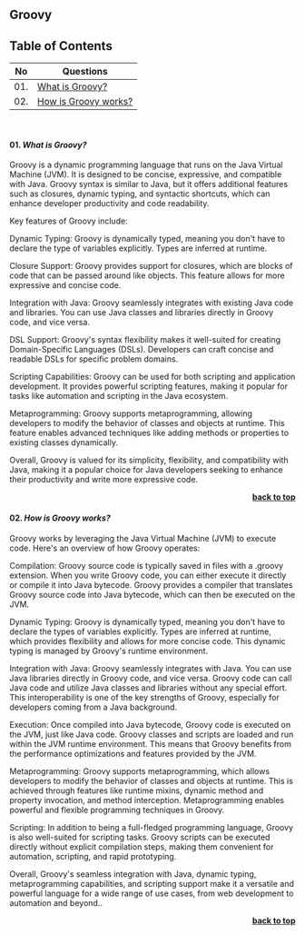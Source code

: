 ## Groovy

## Table of Contents

|  No  |  Questions       |
|------|------------------|
| 01. |[What is Groovy?](#01-what-is-groovy)|
| 02. |[How is Groovy works?](#02-how-is-groovy-works)|

<br/>

#### 01. ***What is Groovy?***
Groovy is a dynamic programming language that runs on the Java Virtual Machine (JVM). It is designed to be concise, expressive, and compatible with Java. Groovy syntax is similar to Java, but it offers additional features such as closures, dynamic typing, and syntactic shortcuts, which can enhance developer productivity and code readability.

Key features of Groovy include:

Dynamic Typing: Groovy is dynamically typed, meaning you don't have to declare the type of variables explicitly. Types are inferred at runtime.

Closure Support: Groovy provides support for closures, which are blocks of code that can be passed around like objects. This feature allows for more expressive and concise code.

Integration with Java: Groovy seamlessly integrates with existing Java code and libraries. You can use Java classes and libraries directly in Groovy code, and vice versa.

DSL Support: Groovy's syntax flexibility makes it well-suited for creating Domain-Specific Languages (DSLs). Developers can craft concise and readable DSLs for specific problem domains.

Scripting Capabilities: Groovy can be used for both scripting and application development. It provides powerful scripting features, making it popular for tasks like automation and scripting in the Java ecosystem.

Metaprogramming: Groovy supports metaprogramming, allowing developers to modify the behavior of classes and objects at runtime. This feature enables advanced techniques like adding methods or properties to existing classes dynamically.

Overall, Groovy is valued for its simplicity, flexibility, and compatibility with Java, making it a popular choice for Java developers seeking to enhance their productivity and write more expressive code.

<div align="right">
    <b><a href="#">back to top</a></b>
</div>

#### 02. ***How is Groovy works?***
Groovy works by leveraging the Java Virtual Machine (JVM) to execute code. Here's an overview of how Groovy operates:

Compilation: Groovy source code is typically saved in files with a .groovy extension. When you write Groovy code, you can either execute it directly or compile it into Java bytecode. Groovy provides a compiler that translates Groovy source code into Java bytecode, which can then be executed on the JVM.

Dynamic Typing: Groovy is dynamically typed, meaning you don't have to declare the types of variables explicitly. Types are inferred at runtime, which provides flexibility and allows for more concise code. This dynamic typing is managed by Groovy's runtime environment.

Integration with Java: Groovy seamlessly integrates with Java. You can use Java libraries directly in Groovy code, and vice versa. Groovy code can call Java code and utilize Java classes and libraries without any special effort. This interoperability is one of the key strengths of Groovy, especially for developers coming from a Java background.

Execution: Once compiled into Java bytecode, Groovy code is executed on the JVM, just like Java code. Groovy classes and scripts are loaded and run within the JVM runtime environment. This means that Groovy benefits from the performance optimizations and features provided by the JVM.

Metaprogramming: Groovy supports metaprogramming, which allows developers to modify the behavior of classes and objects at runtime. This is achieved through features like runtime mixins, dynamic method and property invocation, and method interception. Metaprogramming enables powerful and flexible programming techniques in Groovy.

Scripting: In addition to being a full-fledged programming language, Groovy is also well-suited for scripting tasks. Groovy scripts can be executed directly without explicit compilation steps, making them convenient for automation, scripting, and rapid prototyping.

Overall, Groovy's seamless integration with Java, dynamic typing, metaprogramming capabilities, and scripting support make it a versatile and powerful language for a wide range of use cases, from web development to automation and beyond..

<div align="right">
    <b><a href="#">back to top</a></b>
</div>
